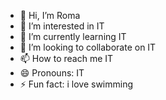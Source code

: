 - 👋 Hi, I’m Roma
- 👀 I’m interested in IT
- 🌱 I’m currently learning IT
- 💞️ I’m looking to collaborate on IT
- 📫 How to reach me IT
- 😄 Pronouns: IT
- ⚡ Fun fact: i love swimming

<!---
Roman22852/Roman22852 is a ✨ special ✨ repository because its `README.md` (this file) appears on your GitHub profile.
You can click the Preview link to take a look at your changes.
--->
